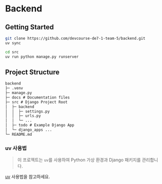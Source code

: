 # Backend

## Getting Started

```bash
git clone https://github.com/devcourse-de7-1-team-5/backend.git
uv sync

cd src
uv run python manage.py runserver
```

## Project Structure

```markdown
backend
├─ .venv
├─ manage.py
├─ docs # Documentation files
├─ src # Django Project Root
│  ├─ backend
│  │  ├─ settings.py
│  │  ├─ urls.py
│  │  └─ ...
│  ├─ todo # Example Django App
│  └─ django_apps ...
└─ README.md
```

### uv 사용법
> 이 프로젝트는 `uv`를 사용하여 Python 가상 환경과 Django 패키지를 관리합니다.

[uv](/docs/uv_usage.md) 사용법을 참고하세요.
